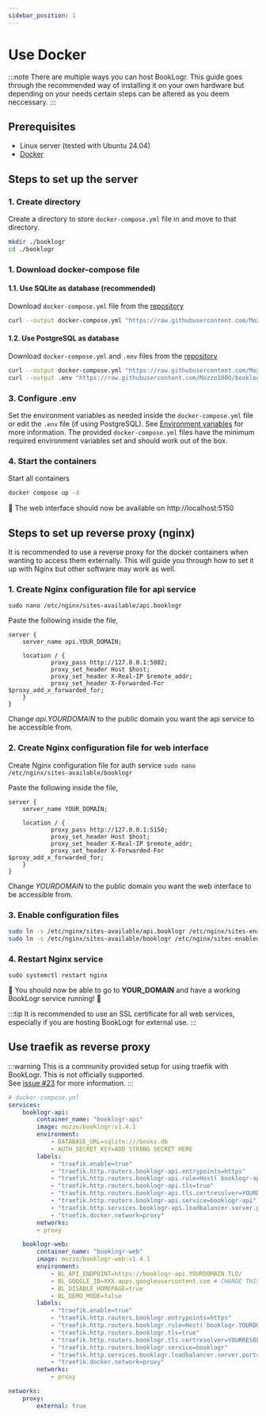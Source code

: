 ```yaml
---
sidebar_position: 1
---
```


# Use Docker
:::note
There are multiple ways you can host BookLogr. This guide goes through the recommended way of installing it on your own hardware but depending on your needs certain steps can be altered as you deem neccessary.
:::

## Prerequisites
* Linux server (tested with Ubuntu 24.04)
* [Docker](https://www.docker.com)

## Steps to set up the server

### 1. Create directory
Create a directory to store `docker-compose.yml` file in and move to that directory.
```sh
mkdir ./booklogr
cd ./booklogr
```

### 1. Download docker-compose file
#### 1.1. Use SQLite as database (recommended)
Download `docker-compose.yml` file from the [repository](https://github.com/Mozzo1000/booklogr)
```sh
curl --output docker-compose.yml "https://raw.githubusercontent.com/Mozzo1000/booklogr/refs/heads/main/docker-compose.yml"
```

#### 1.2. Use PostgreSQL as database
Download `docker-compose.yml` and `.env` files from the [repository](https://github.com/Mozzo1000/booklogr)
```sh
curl --output docker-compose.yml "https://raw.githubusercontent.com/Mozzo1000/booklogr/refs/heads/main/docker-compose.postgres.yml"
curl --output .env "https://raw.githubusercontent.com/Mozzo1000/booklogr/refs/heads/main/.env.example"
```

### 3. Configure .env
Set the environment variables as needed inside the `docker-compose.yml` file or edit the `.env` file (if using PostgreSQL).
See [Environment variables](/docs/Configuration/Environment-variables) for more information.
The provided `docker-compose.yml` files have the minimum required environment variables set and should work out of the box.

### 4. Start the containers
Start all containers
```sh
docker compose up -d
```

🎉 The web interface should now be available on http://localhost:5150

## Steps to set up reverse proxy (nginx)
It is recommended to use a reverse proxy for the docker containers when wanting to access them externally.
This will guide you through how to set it up with Nginx but other software may work as well.

### 1. Create Nginx configuration file for api service
`sudo nano /etc/nginx/sites-available/api.booklogr`

Paste the following inside the file,

```nginx
server {
    server_name api.YOUR_DOMAIN;

    location / {
            proxy_pass http://127.0.0.1:5002;
            proxy_set_header Host $host;
            proxy_set_header X-Real-IP $remote_addr;
            proxy_set_header X-Forwarded-For $proxy_add_x_forwarded_for;
    }
}
```
Change *api.YOURDOMAIN* to the public domain you want the api service to be accessible from.

### 2. Create Nginx configuration file for web interface
Create Nginx configuration file for auth service
`sudo nano /etc/nginx/sites-available/booklogr`

Paste the following inside the file,
```nginx
server {
    server_name YOUR_DOMAIN;

    location / {
            proxy_pass http://127.0.0.1:5150;
            proxy_set_header Host $host;
            proxy_set_header X-Real-IP $remote_addr;
            proxy_set_header X-Forwarded-For $proxy_add_x_forwarded_for;
    }
}
```
Change *YOURDOMAIN* to the public domain you want the web interface to be accessible from.

### 3. Enable configuration files
```bash
sudo ln -s /etc/nginx/sites-available/api.booklogr /etc/nginx/sites-enabled/
sudo ln -s /etc/nginx/sites-available/booklogr /etc/nginx/sites-enabled/
```

### 4. Restart Nginx service
`sudo systemctl restart nginx`

🎉 You should now be able to go to **YOUR_DOMAIN** and have a working BookLogr service running! 🎉

:::tip
It is recommended to use an SSL certificate for all web services, especially if you are hosting BookLogr for external use.
:::

## Use traefik as reverse proxy
:::warning
This is a community provided setup for using traefik with BookLogr. This is not officially supported.  
See [issue #23](https://github.com/Mozzo1000/booklogr/issues/23) for more information.
:::
```yml
# docker-compose.yml
services:
    booklogr-api:
        container_name: "booklogr-api"
        image: mozzo/booklogr:v1.4.1
        environment:
            - DATABASE_URL=sqlite:///books.db
            - AUTH_SECRET_KEY=ADD STRONG SECRET HERE
        labels:
            - "traefik.enable=true"
            - "traefik.http.routers.booklogr-api.entrypoints=https"
            - "traefik.http.routers.booklogr-api.rule=Host(`booklogr-api.YOURDOMAIN.TLD`)"
            - "traefik.http.routers.booklogr-api.tls=true"
            - "traefik.http.routers.booklogr-api.tls.certresolver=YOURRESOLVER"
            - "traefik.http.routers.booklogr-api.service=booklogr-api"
            - "traefik.http.services.booklogr-api.loadbalancer.server.port=5000"
            - "traefik.docker.network=proxy"
        networks:
        - proxy

    booklogr-web:
        container_name: "booklogr-web"
        image: mozzo/booklogr-web:v1.4.1
        environment:
            - BL_API_ENDPOINT=https://booklogr-api.YOURDOMAIN.TLD/ 
            - BL_GOOGLE_ID=XXX.apps.googleusercontent.com # CHANGE THIS TO YOUR OWN GOOGLE ID
            - BL_DISABLE_HOMEPAGE=true
            - BL_DEMO_MODE=false
        labels:
            - "traefik.enable=true"
            - "traefik.http.routers.booklogr.entrypoints=https"
            - "traefik.http.routers.booklogr.rule=Host(`booklogr.YOURDOMAIN.TLD`)"
            - "traefik.http.routers.booklogr.tls=true"
            - "traefik.http.routers.booklogr.tls.certresolver=YOURRESOLVER"
            - "traefik.http.routers.booklogr.service=booklogr"
            - "traefik.http.services.booklogr.loadbalancer.server.port=80"
            - "traefik.docker.network=proxy"
        networks:
            - proxy

networks:
    proxy:
        external: true
```
